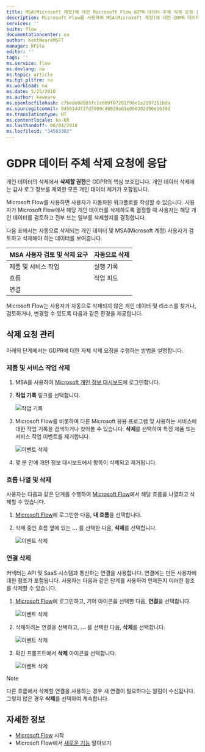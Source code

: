 ```yaml
---
title: MSA(Microsoft 계정)에 대한 Microsoft Flow GDPR 데이터 주체 삭제 요청 | Microsoft Docs
description: Microsoft Flow를 사용하여 MSA(Microsoft 계정)에 대한 GDPR 데이터 주체 삭제 요청에 응답하는 방법을 알아봅니다.
services: ''
suite: flow
documentationcenter: na
author: KentWeareMSFT
manager: KFile
editor: ''
tags: ''
ms.service: flow
ms.devlang: na
ms.topic: article
ms.tgt_pltfrm: na
ms.workload: na
ms.date: 5/25/2018
ms.author: keweare
ms.openlocfilehash: c7bede08503fc1c009f07201f98e1a2197251bda
ms.sourcegitcommit: 945614d737d5909c40029a61e050302d96e1619d
ms.translationtype: HT
ms.contentlocale: ko-KR
ms.lasthandoff: 06/04/2018
ms.locfileid: "34563302"
---
```

# <a name="respond-to-gdpr-data-subject-delete-requests"></a>GDPR 데이터 주체 삭제 요청에 응답

개인 데이터의 삭제에서 **삭제할 권한**은 GDPR의 핵심 보호입니다. 개인 데이터 삭제에는 감사 로그 정보를 제외한 모든 개인 데이터 제거가 포함됩니다.

Microsoft Flow를 사용하면 사용자가 자동화된 워크플로를 작성할 수 있습니다. 사용자가 Microsoft Flow에서 해당 개인 데이터를 삭제하도록 결정할 때 사용자는 해당 개인 데이터를 검토하고 전부 또는 일부를 삭제할지를 결정합니다.

다음 표에서는 자동으로 삭제되는 개인 데이터 및 MSA(Microsoft 계정) 사용자가 검토하고 삭제해야 하는 데이터를 보여줍니다.

|MSA 사용자 검토 및 삭제 요구|자동으로 삭제|
|------|------|
|제품 및 서비스 작업|실행 기록|
|흐름|작업 피드|
|연결||

Microsoft Flow는 사용자가 자동으로 삭제되지 않은 개인 데이터 및 리소스를 찾거나, 검토하거나, 변경할 수 있도록 다음과 같은 환경을 제공합니다.

## <a name="manage-delete-requests"></a>삭제 요청 관리

아래의 단계에서는 GDPR에 대한 자체 삭제 요청을 수행하는 방법을 설명합니다.

### <a name="delete-product-and-service-activity"></a>제품 및 서비스 작업 삭제

1. MSA를 사용하여 [Microsoft 개인 정보 대시보드](https://account.microsoft.com/privacy/)에 로그인합니다.
1. **작업 기록** 링크를 선택합니다.

    ![작업 기록](./media/gdpr-dsr-export-msa/activityhistory.png)

1. Microsoft Flow를 비롯하여 다른 Microsoft 응용 프로그램 및 사용하는 서비스에 대한 작업 기록을 검색하거나 찾아볼 수 있습니다. **삭제**를 선택하여 특정 제품 또는 서비스 작업 이벤트를 제거합니다.

    ![이벤트 삭제](./media/gdpr-dsr-delete-msa/deleteevent.png)

1. 몇 분 안에 개인 정보 대시보드에서 항목이 삭제되고 제거됩니다.

### <a name="list-and-delete-flows"></a>흐름 나열 및 삭제

사용자는 다음과 같은 단계를 수행하여 [Microsoft Flow](https://flow.microsoft.com)에서 해당 흐름을 나열하고 삭제할 수 있습니다.

1. [Microsoft Flow](https://flow.microsoft.com)에 로그인한 다음, **내 흐름**을 선택합니다.

1. 삭제 중인 흐름 옆에 있는 **...** 를 선택한 다음, **삭제**를 선택합니다.

    ![이벤트 삭제](./media/gdpr-dsr-delete-msa/deleteflow.png)

### <a name="delete-connections"></a>연결 삭제

커넥터는 API 및 SaaS 시스템과 통신하는 연결을 사용합니다. 연결에는 만든 사용자에 대한 참조가 포함됩니다. 사용자는 다음과 같은 단계를 사용하여 언제든지 이러한 참조를 삭제할 수 있습니다.

1. [Microsoft Flow](https://flow.microsoft.com)에 로그인하고, 기어 아이콘을 선택한 다음, **연결**을 선택합니다.

    ![이벤트 삭제](./media/gdpr-dsr-delete-msa/deleteconnections.png)

1. 삭제하려는 연결을 선택하고, **...** 를 선택한 다음, **삭제**를 선택합니다.

    ![이벤트 삭제](./media/gdpr-dsr-delete-msa/delete-connection.png)

1. 확인 프롬프트에서 **삭제** 아이콘을 선택합니다.

    ![이벤트 삭제](./media/gdpr-dsr-delete-msa/confirmdelete.png)

> [!NOTE]
> 다른 흐름에서 삭제할 연결을 사용하는 경우 새 연결이 필요하다는 알림이 수신됩니다. 그렇지 않은 경우 **삭제**를 선택하여 계속합니다.
>
>

## <a name="learn-more"></a>자세한 정보

* [Microsoft Flow](getting-started.md) 시작
* Microsoft Flow에서 [새로운 기능](release-notes.md) 알아보기
